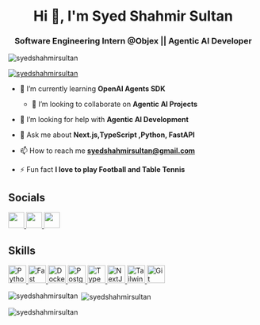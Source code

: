 <h1 align="center">Hi 👋, I'm Syed Shahmir Sultan</h1>
<h3 align="center">Software Engineering Intern @Objex || Agentic AI  Developer</h3>

<p align="left"> <img src="https://komarev.com/ghpvc/?username=syedshahmirsultan&label=Profile%20views&color=0e75b6&style=flat" alt="syedshahmirsultan" /> </p>

<p align="left"> <a href="https://github.com/ryo-ma/github-profile-trophy"><img src="https://github-profile-trophy.vercel.app/?username=syedshahmirsultan" alt="syedshahmirsultan" /></a> </p>

- 🌱 I’m currently learning **OpenAI Agents SDK**

  - 👯 I’m looking to collaborate on **Agentic AI Projects**

- 🤝 I’m looking for help with **Agentic AI Development**

- 💬 Ask me about **Next.js,TypeScript ,Python, FastAPI**

- 📫 How to reach me **syedshahmirsultan@gmail.com**

- ⚡ Fun fact **I love to play Football and Table Tennis**

## Socials
<p align="left">  <a href="https://www.github.com/syedshahmirsultan" target="_blank" rel="noreferrer"> <picture> <source media="(prefers-color-scheme: dark)" srcset="https://raw.githubusercontent.com/danielcranney/readme-generator/main/public/icons/socials/github-dark.svg" /> <source media="(prefers-color-scheme: light)" srcset="https://raw.githubusercontent.com/danielcranney/readme-generator/main/public/icons/socials/github.svg" /> <img src="https://raw.githubusercontent.com/danielcranney/readme-generator/main/public/icons/socials/github.svg" width="32" height="32" /> </picture> </a> <a href="https://www.linkedin.com/in/syedshahmirsultan" target="_blank" rel="noreferrer"> <picture> <source media="(prefers-color-scheme: dark)" srcset="https://raw.githubusercontent.com/danielcranney/readme-generator/main/public/icons/socials/linkedin-dark.svg" /> <source media="(prefers-color-scheme: light)" srcset="https://raw.githubusercontent.com/danielcranney/readme-generator/main/public/icons/socials/linkedin.svg" /> <img src="https://raw.githubusercontent.com/danielcranney/readme-generator/main/public/icons/socials/linkedin.svg" width="32" height="32" /> </picture> </a>  <a href="https://www.youtube.com/@syedshahmirsultan2949" target="_blank" rel="noreferrer"> <picture> <source media="(prefers-color-scheme: dark)" srcset="undefined" /> <source media="(prefers-color-scheme: light)" srcset="https://raw.githubusercontent.com/danielcranney/readme-generator/main/public/icons/socials/youtube.svg" /> <img src="https://raw.githubusercontent.com/danielcranney/readme-generator/main/public/icons/socials/youtube.svg" width="32" height="32" /> </picture> </a></p>

## Skills
<p align="left">
  <!-- Python -->
  <a href="https://www.python.org/" target="_blank" rel="noreferrer">
    <img src="https://raw.githubusercontent.com/danielcranney/readme-generator/main/public/icons/skills/python-colored.svg" width="36" height="36" alt="Python" />
  </a>
  <!-- FastAPI -->
  <a href="https://fastapi.tiangolo.com/" target="_blank" rel="noreferrer">
    <img src="https://raw.githubusercontent.com/danielcranney/readme-generator/main/public/icons/skills/fastapi-colored.svg" width="36" height="36" alt="Fast API" />
  </a>
  <!-- Docker -->
  <a href="https://www.docker.com/" target="_blank" rel="noreferrer">
    <img src="https://raw.githubusercontent.com/danielcranney/readme-generator/main/public/icons/skills/docker-colored.svg" width="36" height="36" alt="Docker" />
  </a>
  <!-- PostgreSQL -->
  <a href="https://www.postgresql.org/" target="_blank" rel="noreferrer">
    <img src="https://raw.githubusercontent.com/danielcranney/readme-generator/main/public/icons/skills/postgresql-colored.svg" width="36" height="36" alt="PostgreSQL" />
  </a>
 
  <!-- TypeScript -->
  <a href="https://www.typescriptlang.org/" target="_blank" rel="noreferrer">
    <img src="https://raw.githubusercontent.com/danielcranney/readme-generator/main/public/icons/skills/typescript-colored.svg" width="36" height="36" alt="TypeScript" />
  </a>
  <!-- NextJS -->
  <a href="https://nextjs.org/docs" target="_blank" rel="noreferrer">
    <img src="https://raw.githubusercontent.com/danielcranney/readme-generator/main/public/icons/skills/nextjs-colored.svg" width="36" height="36" alt="NextJs" />
  </a>
  <!-- Tailwind -->
  <a href="https://tailwindcss.com/" target="_blank" rel="noreferrer">
    <img src="https://raw.githubusercontent.com/danielcranney/readme-generator/main/public/icons/skills/tailwindcss-colored.svg" width="36" height="36" alt="TailwindCSS" />
  </a>
  <!-- Git -->
  <a href="https://git-scm.com/" target="_blank" rel="noreferrer">
    <img src="https://raw.githubusercontent.com/danielcranney/readme-generator/main/public/icons/skills/git-colored.svg" width="36" height="36" alt="Git" />
  </a>
  <!-- Additional icons follow... -->
</p>

<p><img align="left" src="https://github-readme-stats.vercel.app/api/top-langs?username=syedshahmirsultan&show_icons=true&locale=en&layout=compact" alt="syedshahmirsultan" /></p>

<p>&nbsp;<img align="center" src="https://github-readme-stats.vercel.app/api?username=syedshahmirsultan&show_icons=true&locale=en" alt="syedshahmirsultan" /></p>

<p><img align="center" src="https://github-readme-streak-stats.herokuapp.com/?user=syedshahmirsultan&" alt="syedshahmirsultan" /></p>

